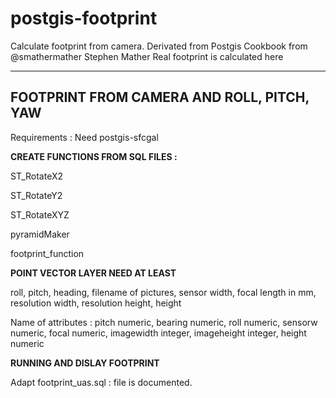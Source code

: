 postgis-footprint
===========
Calculate footprint from camera. Derivated from Postgis Cookbook from @smathermather Stephen Mather
Real footprint is calculated here


------------------------------------------
FOOTPRINT FROM CAMERA AND ROLL, PITCH, YAW
------------------------------------------


Requirements : Need postgis-sfcgal


**CREATE FUNCTIONS FROM SQL FILES :**

ST_RotateX2

ST_RotateY2

ST_RotateXYZ

pyramidMaker

footprint_function



**POINT VECTOR LAYER NEED AT LEAST** 

roll, pitch, heading, filename of pictures, sensor width, focal length in mm, resolution width, resolution height, height

Name of attributes : pitch numeric, bearing numeric, roll numeric, sensorw numeric, focal numeric, imagewidth integer, imageheight integer, height numeric


**RUNNING AND DISLAY FOOTPRINT**

Adapt footprint_uas.sql : file is documented.
